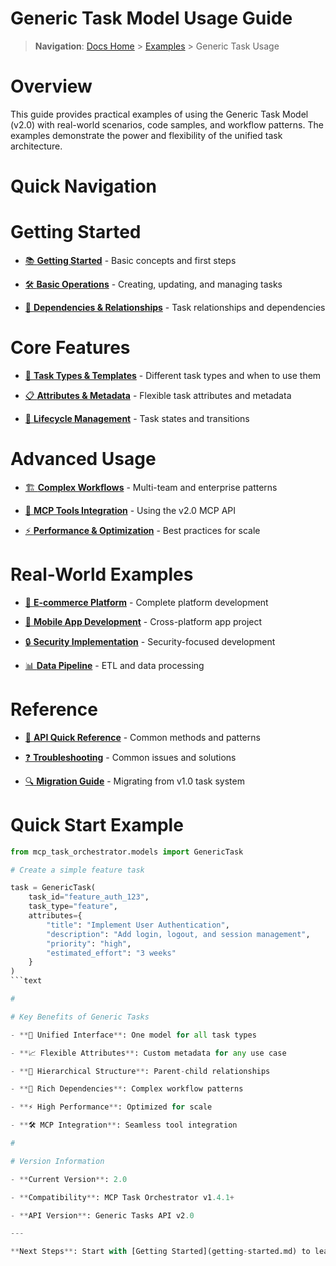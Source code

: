 

# Generic Task Model Usage Guide

> **Navigation**: [Docs Home](../../README.md) > [Examples](../../../../../../README.md) > Generic Task Usage

#

# Overview

This guide provides practical examples of using the Generic Task Model (v2.0) with real-world scenarios, code samples, and workflow patterns. The examples demonstrate the power and flexibility of the unified task architecture.

#

# Quick Navigation

#

#

# Getting Started

- [📚 **Getting Started**](getting-started.md) - Basic concepts and first steps

- [🛠️ **Basic Operations**](basic-operations.md) - Creating, updating, and managing tasks

- [🔗 **Dependencies & Relationships**](dependencies.md) - Task relationships and dependencies

#

#

# Core Features  

- [🎯 **Task Types & Templates**](task-types.md) - Different task types and when to use them

- [📋 **Attributes & Metadata**](attributes.md) - Flexible task attributes and metadata

- [🔄 **Lifecycle Management**](lifecycle.md) - Task states and transitions

#

#

# Advanced Usage

- [🏗️ **Complex Workflows**](complex-workflows.md) - Multi-team and enterprise patterns

- [🔧 **MCP Tools Integration**](mcp-tools.md) - Using the v2.0 MCP API

- [⚡ **Performance & Optimization**](performance.md) - Best practices for scale

#

#

# Real-World Examples

- [🛒 **E-commerce Platform**](..ecommerce-platform.md) - Complete platform development

- [📱 **Mobile App Development**](..mobile-app.md) - Cross-platform app project

- [🔒 **Security Implementation**](..security-project.md) - Security-focused development

- [📊 **Data Pipeline**](..data-pipeline.md) - ETL and data processing

#

#

# Reference

- [📖 **API Quick Reference**](../../../../referenceapi-reference.md) - Common methods and patterns

- [❓ **Troubleshooting**](troubleshooting.md) - Common issues and solutions

- [🔍 **Migration Guide**](migration-guide.md) - Migrating from v1.0 task system

#

# Quick Start Example

```python
from mcp_task_orchestrator.models import GenericTask

# Create a simple feature task

task = GenericTask(
    task_id="feature_auth_123",
    task_type="feature",
    attributes={
        "title": "Implement User Authentication",
        "description": "Add login, logout, and session management",
        "priority": "high",
        "estimated_effort": "3 weeks"
    }
)
```text

#

# Key Benefits of Generic Tasks

- **🔄 Unified Interface**: One model for all task types

- **📈 Flexible Attributes**: Custom metadata for any use case  

- **🌲 Hierarchical Structure**: Parent-child relationships

- **🔗 Rich Dependencies**: Complex workflow patterns

- **⚡ High Performance**: Optimized for scale

- **🛠️ MCP Integration**: Seamless tool integration

#

# Version Information

- **Current Version**: 2.0

- **Compatibility**: MCP Task Orchestrator v1.4.1+

- **API Version**: Generic Tasks API v2.0

---

**Next Steps**: Start with [Getting Started](getting-started.md) to learn the basics, or jump to specific topics using the navigation above.
